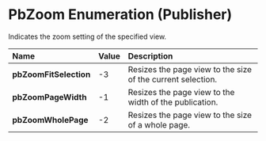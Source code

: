 
# PbZoom Enumeration (Publisher)

Indicates the zoom setting of the specified view. 



|**Name**|**Value**|**Description**|
|:-----|:-----|:-----|
| **pbZoomFitSelection**|-3|Resizes the page view to the size of the current selection.|
| **pbZoomPageWidth**|-1|Resizes the page view to the width of the publication.|
| **pbZoomWholePage**|-2|Resizes the page view to the size of a whole page.|
